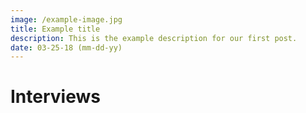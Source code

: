 ```yaml
---
image: /example-image.jpg
title: Example title
description: This is the example description for our first post.
date: 03-25-18 (mm-dd-yy)
---
```


# Interviews

<Posts page="interviews" />
